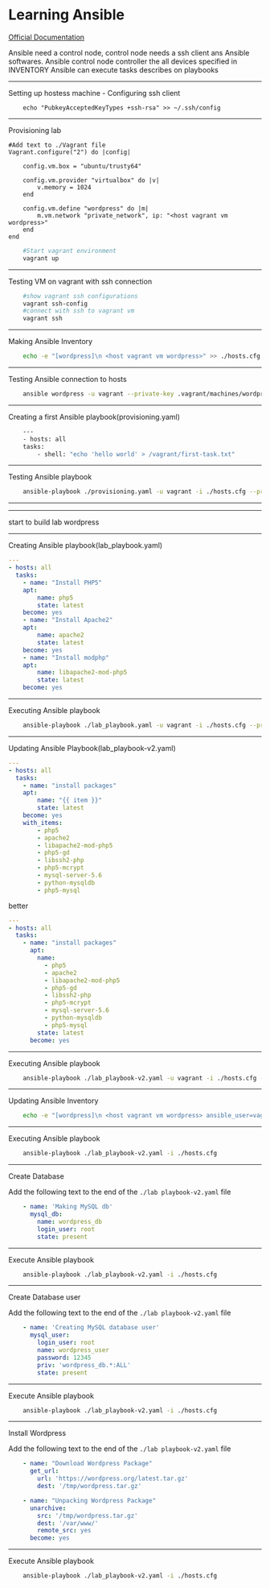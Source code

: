 # Learning Ansible

[Official Documentation](https://docs.ansible.com/ansible/latest/getting_started/index.html)

Ansible need a control node, control node needs a ssh client ans Ansible softwares.
Ansible control node controller the all devices specified in INVENTORY
Ansible can execute tasks describes on playbooks

---
Setting up hostess machine
    - Configuring ssh client

```shell
    echo "PubkeyAcceptedKeyTypes +ssh-rsa" >> ~/.ssh/config
```

---
Provisioning lab

```text
#Add text to ./Vagrant file
Vagrant.configure("2") do |config|

    config.vm.box = "ubuntu/trusty64"

    config.vm.provider "virtualbox" do |v|
        v.memory = 1024
    end

    config.vm.define "wordpress" do |m|
        m.vm.network "private_network", ip: "<host vagrant vm wordpress>"
    end
end
```

```bash
    #Start vagrant environment
    vagrant up
```

---
Testing VM on vagrant with ssh connection

```bash
    #show vagrant ssh configurations
    vagrant ssh-config
    #connect with ssh to vagrant vm
    vagrant ssh
```

---
Making Ansible Inventory

```bash
    echo -e "[wordpress]\n <host vagrant vm wordpress>" >> ./hosts.cfg
```

---
Testing Ansible connection to hosts

```bash
    ansible wordpress -u vagrant --private-key .vagrant/machines/wordpress/virtualbox/private_key -i ./hosts.cfg -m shell -a 'echo Hello, World'
```

---
Creating a first Ansible playbook(provisioning.yaml)

```bash
    ---
    - hosts: all
    tasks:
        - shell: "echo 'hello world' > /vagrant/first-task.txt"
```

---
Testing Ansible playbook

```bash
    ansible-playbook ./provisioning.yaml -u vagrant -i ./hosts.cfg --private-key ./.vagrant/machines/wordpress/virtualbox/private_key
```

---
---
start to build lab wordpress

---
Creating Ansible playbook(lab_playbook.yaml)

```yaml
---
- hosts: all
  tasks:
    - name: "Install PHP5"
    apt:
        name: php5
        state: latest
    become: yes
    - name: "Install Apache2"
    apt:
        name: apache2
        state: latest
    become: yes
    - name: "Install modphp"
    apt:
        name: libapache2-mod-php5
        state: latest
    become: yes
```

---
Executing Ansible playbook

```bash
    ansible-playbook ./lab_playbook.yaml -u vagrant -i ./hosts.cfg --private-key ./.vagrant/machines/wordpress/virtualbox/private_key
```

---
Updating Ansible Playbook(lab_playbook-v2.yaml)

```yaml
---
- hosts: all
  tasks:
    - name: "install packages"
    apt:
        name: "{{ item }}"
        state: latest
    become: yes
    with_items:
        - php5
        - apache2
        - libapache2-mod-php5
        - php5-gd
        - libssh2-php
        - php5-mcrypt
        - mysql-server-5.6
        - python-mysqldb
        - php5-mysql
```

better

```yaml
---
- hosts: all
  tasks:
    - name: "install packages"
      apt:
        name:
          - php5
          - apache2
          - libapache2-mod-php5
          - php5-gd
          - libssh2-php
          - php5-mcrypt
          - mysql-server-5.6
          - python-mysqldb
          - php5-mysql
        state: latest
      become: yes
```

---
Executing Ansible playbook

```bash
    ansible-playbook ./lab_playbook-v2.yaml -u vagrant -i ./hosts.cfg --private-key ./.vagrant/machines/wordpress/virtualbox/private_key
```

---
Updating Ansible Inventory

```bash
    echo -e "[wordpress]\n <host vagrant vm wordpress> ansible_user=vagrant ansible_ssh_private_key_file='./.vagrant/machines/wordpress/virtualbox/private_key'" >> ./hosts.cfg
```

---
Executing Ansible playbook

```bash
    ansible-playbook ./lab_playbook-v2.yaml -i ./hosts.cfg
```

---
Create Database

Add the following text to the end of the `./lab playbook-v2.yaml` file

```yaml
    - name: 'Making MySQL db'
      mysql_db: 
        name: wordpress_db
        login_user: root
        state: present
```

---
Execute Ansible playbook

```bash
    ansible-playbook ./lab_playbook-v2.yaml -i ./hosts.cfg
```

---
Create Database user

Add the following text to the end of the `./lab playbook-v2.yaml` file

```yaml
    - name: 'Creating MySQL database user'
      mysql_user:
        login_user: root
        name: wordpress_user
        password: 12345
        priv: 'wordpress_db.*:ALL'
        state: present
```

---
Execute Ansible playbook

```bash
    ansible-playbook ./lab_playbook-v2.yaml -i ./hosts.cfg
```

---
Install Wordpress

Add the following text to the end of the `./lab playbook-v2.yaml` file

```yaml
    - name: "Download Wordpress Package"
      get_url:
        url: 'https://wordpress.org/latest.tar.gz'
        dest: '/tmp/wordpress.tar.gz'

    - name: "Unpacking Wordpress Package"
      unarchive:
        src: '/tmp/wordpress.tar.gz'
        dest: '/var/www/'
        remote_src: yes
      become: yes
```

---
Execute Ansible playbook

```bash
    ansible-playbook ./lab_playbook-v2.yaml -i ./hosts.cfg
```
